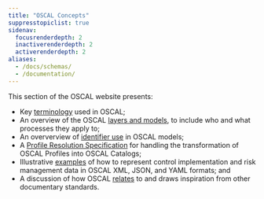 ```yaml
---
title: "OSCAL Concepts"
suppresstopiclist: true
sidenav:
  focusrenderdepth: 2
  inactiverenderdepth: 2
  activerenderdepth: 2
aliases:
  - /docs/schemas/
  - /documentation/
---
```


This section of the OSCAL website presents:

- Key [terminology](terminology/) used in OSCAL;
- An overview of the OSCAL [layers and models](layer/), to include who and what processes they apply to;
- An oververview of [identifier use](identifier-use) in OSCAL models;
- A [Profile Resolution Specification](processing/) for handling the transformation of OSCAL Profiles into OSCAL Catalogs;
- Illustrative [examples](examples/) of how to represent control implementation and risk management data in OSCAL XML, JSON, and YAML formats; and
- A discussion of how OSCAL [relates](relations-to-other/) to and draws inspiration from other documentary standards.
